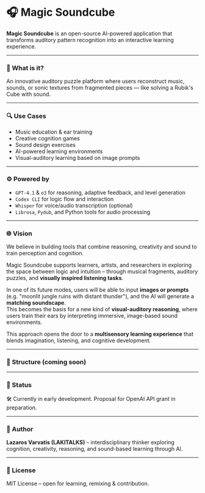 # 🎧 Magic Soundcube

**Magic Soundcube** is an open-source AI-powered application that transforms auditory pattern recognition into an interactive learning experience.

---

### 🎯 What is it?

An innovative auditory puzzle platform where users reconstruct music, sounds, or sonic textures from fragmented pieces — like solving a Rubik's Cube with sound.

---

### 🔍 Use Cases

- Music education & ear training  
- Creative cognition games  
- Sound design exercises  
- AI-powered learning environments  
- Visual-auditory learning based on image prompts

---

### ⚙️ Powered by

- `GPT-4.1` & `o3` for reasoning, adaptive feedback, and level generation  
- `Codex CLI` for logic flow and interaction  
- `Whisper` for voice/audio transcription (optional)  
- `Librosa`, `Pydub`, and Python tools for audio processing  

---

### 🌐 Vision

We believe in building tools that combine reasoning, creativity and sound to train perception and cognition.

Magic Soundcube supports learners, artists, and researchers in exploring the space between logic and intuition – through musical fragments, auditory puzzles, and **visually inspired listening tasks**.

In one of its future modes, users will be able to input **images or prompts** (e.g. "moonlit jungle ruins with distant thunder"), and the AI will generate a **matching soundscape**.  
This becomes the basis for a new kind of **visual-auditory reasoning**, where users train their ears by interpreting immersive, image-based sound environments.

This approach opens the door to a **multisensory learning experience** that blends imagination, listening, and cognitive development.

---

### 📁 Structure (coming soon)


---

### 📢 Status

🛠️ Currently in early development. Proposal for OpenAI API grant in preparation.

---

### 👤 Author

**Lazaros Varvatis (LAKITALKS)** – interdisciplinary thinker exploring cognition, creativity, reasoning, and sound-based learning through AI.

---

### 📜 License

MIT License – open for learning, remixing & contribution.
